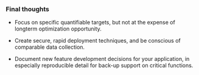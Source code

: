 ### Final thoughts


- Focus on specific quantifiable targets, but not at the expense of longterm optimization opportunity.


- Create secure, rapid deployment techniques, and be conscious of comparable data collection.


- Document new feature development decisions for your application, in especially reproducible detail for back-up support on critical functions.
